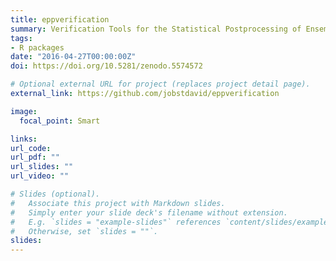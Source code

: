 ```yaml
---
title: eppverification
summary: Verification Tools for the Statistical Postprocessing of Ensemble Forecasts.
tags:
- R packages
date: "2016-04-27T00:00:00Z"
doi: https://doi.org/10.5281/zenodo.5574572

# Optional external URL for project (replaces project detail page).
external_link: https://github.com/jobstdavid/eppverification

image:
  focal_point: Smart

links:
url_code:
url_pdf: ""
url_slides: ""
url_video: ""

# Slides (optional).
#   Associate this project with Markdown slides.
#   Simply enter your slide deck's filename without extension.
#   E.g. `slides = "example-slides"` references `content/slides/example-slides.md`.
#   Otherwise, set `slides = ""`.
slides:
---
```

